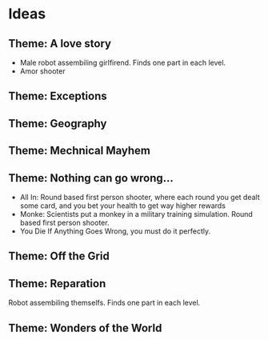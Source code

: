 # Ideas

## Theme: A love story

- Male robot assembiling girlfirend. Finds one part in each level.
- Amor shooter

## Theme: Exceptions
## Theme: Geography
## Theme: Mechnical Mayhem
## Theme: Nothing can go wrong...

- All In: Round based first person shooter, where each round you get dealt some card, and you bet your health to get way higher rewards
- Monke: Scientists put a monkey in a military training simulation. Round based first person shooter.
- You Die If Anything Goes Wrong, you must do it perfectly.

## Theme: Off the Grid
## Theme: Reparation

Robot assembiling themselfs. Finds one part in each level.

## Theme: Wonders of the World


